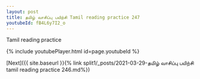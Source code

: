 ```yaml
---
layout: post
title: தமிழ் வாசிப்பு பயிற்சி Tamil reading practice 247
youtubeId: fB4L6y7I2_o
---
```

 
 
Tamil reading practice
 
 
 
 
 


{% include youtubePlayer.html id=page.youtubeId %}
 
[Next]({{ site.baseurl }}{% link  split1/_posts/2021-03-29-தமிழ் வாசிப்பு பயிற்சி tamil reading practice 246.md%})
 
